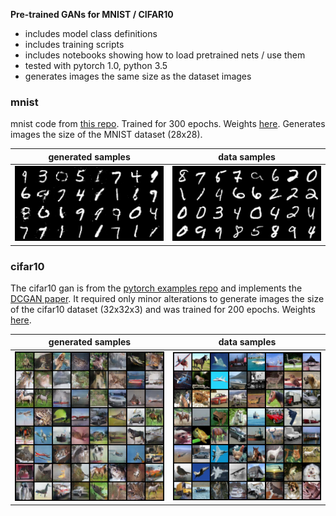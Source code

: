 **Pre-trained GANs for MNIST / CIFAR10**

- includes model class definitions
- includes training scripts
- includes notebooks showing how to load pretrained nets / use them
- tested with pytorch 1.0, python 3.5
- generates images the same size as the dataset images

### mnist

mnist code from [this repo](https://github.com/BeierZhu/GAN-MNIST-Pytorch/blob/master/main.py). Trained for 300 epochs. Weights [here](mnist/weights). Generates images the size of the MNIST dataset (28x28).



| generated samples | data samples |
| ----------------- | ------------ |
| ![fake_images-300](mnist/samples/fake_images-300.png) | ![real_images](mnist/samples/real_images.png) |



### cifar10

The cifar10 gan is from the [pytorch examples repo](https://github.com/pytorch/examples/tree/master/dcgan) and implements the [DCGAN paper](http://arxiv.org/abs/1511.06434). It required only minor alterations to generate images the size of the cifar10 dataset (32x32x3) and was trained for 200 epochs. Weights [here](cifar10/weights).

| generated samples                                            | data samples                                     |
| ------------------------------------------------------------ | ------------------------------------------------ |
| ![fake_images-300](cifar10/samples/fake_samples_epoch_199.png) | ![real_images](cifar10/samples/real_samples.png) |
